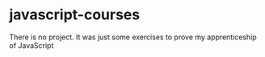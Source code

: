 # javascript-courses

There is no project.
It was just some exercises to prove my apprenticeship of JavaScript
